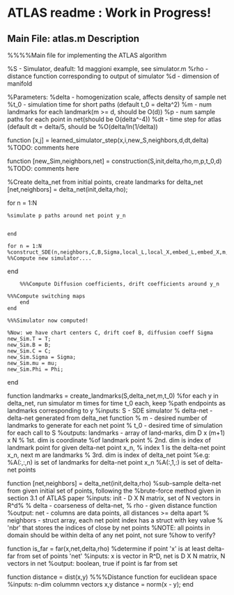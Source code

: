 # ATLAS readme : Work in Progress!

## Main File: atlas.m Description

%%%%Main file for implementing the ATLAS algorithm

%S - Simulator, deafult: 1d maggioni example, see simulator.m
%rho - distance function corresponding to output of simulator
%d - dimension of manifold

%Parameters:
%delta - homogenization scale, affects density of sample net
%t_0 - simulation time for short paths (default t_0 = delta^2)
%m - num landmarks for each landmark(m >= d, should be O(d))
%p - num sample paths for each point in net(should be O(delta^-4))
%dt - time step for atlas (default dt = delta/5, should be
%O(delta/ln(1/delta))



function [x,j] = learned_simulator_step(x,i,new_S,neighbors,d,dt,delta)
	%TODO: comments here

function [new_Sim,neighbors,net] = construction(S,init,delta,rho,m,p,t_0,d)
%TODO: comments here
	
%Create delta_net from initial points, create landmarks for delta_net
	[net,neighbors] = delta_net(init,delta,rho);

  for n = 1:N
		
    %simulate p paths around net point y_n
		
    
	end

	for n = 1:N
	%construct_SDE(n,neighbors,C,B,Sigma,local_L,local_X,embed_L,embed_X,m,p,t_0)
	%%Compute new simulator....
	
  end
	
		%%%Compute Diffusion coefficients, drift coefficients around y_n
	
    %%%Compute switching maps
		end
	end
	
	%%%Simulator now computed!	
	
	%Now: we have chart centers C, drift coef B, diffusion coeff Sigma
	new_Sim.T = T;
	new_Sim.B = B;
	new_Sim.C = C;
	new_Sim.Sigma = Sigma;
	new_Sim.mu = mu;
	new_Sim.Phi = Phi;	

end

function landmarks = create_landmarks(S,delta_net,m,t_0)
%for each y in delta_net, run simulator m times for time t_0 each, keep
%path endpoints as landmarks corresponding to y
%inputs: S - SDE simulator
%		 delta-net - delta-net generated from delta_net function
%		 m - desired number of landmarks to generate for each net point
%		 t_0 - desired time of simulation for each call to S
%outputs: landmarks - array of land-marks, dim D x (m+1) x N
%			1st. dim is coordinate %of landmark point
%			2nd. dim is index of landmark point for given delta-net point x_n,
%		    	index 1 is the delta-net point x_n, next m are landmarks
%			3rd. dim is index of delta_net point
%e.g:
%A(:,:,n) is set of landmarks for delta-net point x_n
%A(:,1,:) is set of delta-net points

function [net,neighbors] = delta_net(init,delta,rho)
%sub-sample delta-net from given initial set of points, following the
%brute-force method given in section 3.1 of ATLAS paper
%inputs: init - D X N matrix, set of N vectors in R^d%
%		 delta - coarseness of delta-net,
%		 rho -  given distance function
%output: net - columns are data points, all distances >= delta apart
%		 neighbors - struct array, each net point index has a struct with key value
%		 'nbr' that stores the indices of close by net points
%NOTE: all points in domain should be within delta of any net point, not sure
%how to verify?

function is_far = far(x,net,delta,rho)
%determine if point 'x' is at least delta-far from set of points 'net'
%inputs: x is vector in R^D, net is D X N matrix, N vectors in net
%output: boolean, true if point is far from set

function distance = dist(x,y)
%%%Distance function for euclidean space
%inputs: n-dim colummn vectors x,y
	distance = norm(x - y);
end

